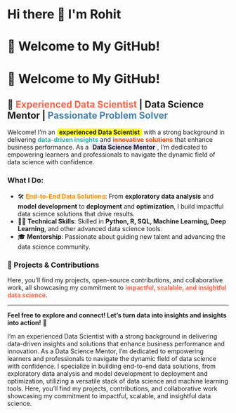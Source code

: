# Hi there 👋 I'm Rohit
# 👋 Welcome to My GitHub!


# 👋 **Welcome to My GitHub!**

## 🌟 **<span style="color:#FF6347">Experienced Data Scientist</span> | Data Science Mentor | <span style="color:#4682B4">Passionate Problem Solver</span>**

Welcome! I’m an **<span style="background-color:#FFFF00; padding: 0 5px; border-radius: 5px">experienced Data Scientist</span>** with a strong background in delivering **<span style="color:#20B2AA">data-driven insights</span>** and **<span style="color:#FF4500">innovative solutions</span>** that enhance business performance. As a **<span style="background-color:#E6E6FA; padding: 0 5px; border-radius: 5px">Data Science Mentor</span>**, I’m dedicated to empowering learners and professionals to navigate the dynamic field of data science with confidence.

### **What I Do:**
- 🛠️ **<span style="color:#FF8C00">End-to-End Data Solutions</span>**: From **exploratory data analysis** and **model development** to **deployment** and **optimization**, I build impactful data science solutions that drive results.
- 🧑‍💻 **Technical Skills**: Skilled in **Python, R, SQL, Machine Learning, Deep Learning**, and other advanced data science tools.
- 🎓 **Mentorship**: Passionate about guiding new talent and advancing the data science community.

### **🚀 Projects & Contributions**
Here, you’ll find my projects, open-source contributions, and collaborative work, all showcasing my commitment to **<span style="color:#FF6347">impactful, scalable, and insightful data science</span>**.

---

**Feel free to explore and connect! Let’s turn data into insights and insights into action!** 🚀




I’m an experienced Data Scientist with a strong background in delivering data-driven insights and solutions that enhance business performance and innovation. As a Data Science Mentor, I’m dedicated to empowering learners and professionals to navigate the dynamic field of data science with confidence. I specialize in building end-to-end data solutions, from exploratory data analysis and model development to deployment and optimization, utilizing a versatile stack of data science and machine learning tools. Here, you’ll find my projects, contributions, and collaborative work showcasing my commitment to impactful, scalable, and insightful data science.
<!--
**jhhalls/jhhalls** is a ✨ _special_ ✨ repository because its `README.md` (this file) appears on your GitHub profile.

Here are some ideas to get you started:

- 🔭 I’m currently working on ...
- 🌱 I’m currently learning ...
- 👯 I’m looking to collaborate on ...
- 🤔 I’m looking for help with ...
- 💬 Ask me about ...
- 📫 How to reach me: ...
- 😄 Pronouns: ...
- ⚡ Fun fact: ...
-->
